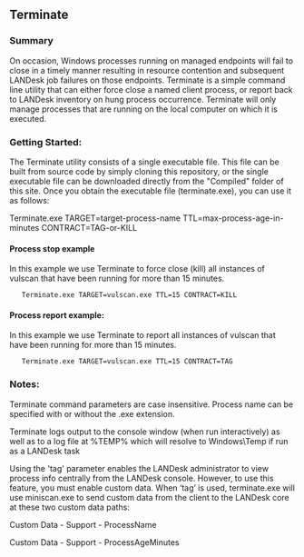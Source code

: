 ## Terminate
### Summary
On occasion, Windows processes running on managed endpoints will fail to close in a timely manner resulting in resource contention and subsequent LANDesk job failures on those endpoints.  Terminate is a simple command line utility that can either force close a named client process, or report back to LANDesk inventory on hung process occurrence.  Terminate will only manage processes that are running on the local computer on which it is executed.

### Getting Started:
The Terminate utility consists of a single executable file.  This file can be built from source code by simply cloning this repository, or the single executable file can be downloaded directly from the "Compiled" folder of this site.  Once you obtain the executable file (terminate.exe), you can use it as follows:

  Terminate.exe TARGET=target-process-name TTL=max-process-age-in-minutes CONTRACT=TAG-or-KILL
  
  #### Process stop example
  In this example we use Terminate to force close (kill) all instances of vulscan that have been running for more than 15 minutes.
  
       Terminate.exe TARGET=vulscan.exe TTL=15 CONTRACT=KILL
       
  
  #### Process report example: 
  In this example we use Terminate to report all instances of vulscan that have been running for more than 15 minutes.
  
       Terminate.exe TARGET=vulscan.exe TTL=15 CONTRACT=TAG
  
### Notes:
  Terminate command parameters are case insensitive.  Process name can be specified with or without the .exe extension.
  
  Terminate logs output to the console window (when run interactively) as well as to a log file at %TEMP% which will resolve to Windows\\Temp if run as a LANDesk task
  
  Using the 'tag' parameter enables the LANDesk administrator to view process info centrally from the LANDesk console.  However, to use this feature, you must enable custom data.  When ‘tag’ is used, terminate.exe will use miniscan.exe to send custom data from the client to the LANDesk core at these two custom data paths:  
  
  Custom Data - Support - ProcessName
  
  Custom Data - Support - ProcessAgeMinutes
